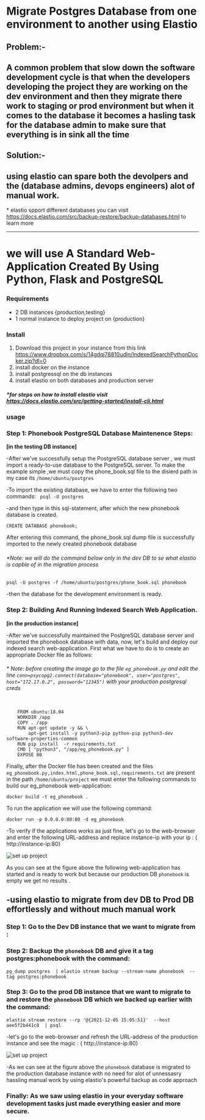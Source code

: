 # Migrate Postgres Database from one environment to another using Elastio
## **Problem:-**
## A common problem that slow down the software development cycle is that when  the developers developing the project they are working on the dev environment and then they migrate there work to staging or prod environment but when it comes to the database it becomes a hasling task for the database admin to make sure that everything is in sink all the time    
## **Solution:-**
## using elastio can spare both the devolpers and the (database admins, devops engineers) alot of manual work.  
 \* elastio spport different databases you can visit 
 https://docs.elastio.com/src/backup-restore/backup-databases.html to learn more

-------
 # we will use A Standard Web-Application Created By Using Python, Flask and PostgreSQL
 ### Requirements
* 2 DB instances {production,testing}
* 1 normal instance to deploy project on {production}
### Install
1. Download this project in your instance from this link https://www.dropbox.com/s/14gdqj78810udln/IndexedSearchPythonDocker.zip?dl=0
2. install docker on the instance
3. install postgressql on the db instances
4. install elastio on both databases and production server 

##### \*for steps on how to install elastio visit https://docs.elastio.com/src/getting-started/install-cli.html 

### usage
### Step 1: Phonebook PostgreSQL Database Maintenence Steps:

**[in the testing DB instance]**

-After we've successfully setup the PostgreSQL database server , we must import a ready-to-use database to the PostgreSQL server. To make the example simple ,we must copy the phone_book.sql file to the disierd path in my case its ``/home/ubuntu/postgres ``

-To import the existing database, we have to enter the following two commands:
`` 
   psql -U postgres
``

-and then type in this sql-statement, after which the new phonebook database is created.

``
  CREATE DATABASE phonebook;
``

After entering this command, the phone_book.sql dump file is successfully imported to the newly created phonebook database
 ###### \*Note: we will do the command below only in the dev DB to se what elastio is capble of in the migration process 

``
  psql -U postgres -f /home/ubuntu/postgres/phone_book.sql phonebook
``

-then the database for the development environment is ready.

### Step 2: Building And Running Indexed Search Web Application.

**[in the production instance]**

-After we've successfully maintained the PostgreSQL database server and imported the phonebook database with data, now, let's build and deploy our indexed search web-application. First what we have to do is to create an appropriate Docker file as follows:
 ###### \* Note: before creating the image go to  the file ``eg_phonebook.py`` and edit the line ``conn=psycopg2.connect(database="phonebook", user="postgres", host="172.17.0.2", password="12345")`` with your production postgresql creds


```

    FROM ubuntu:18.04
    WORKDIR /app
    COPY . /app
    RUN apt-get update -y && \
	    apt-get install -y python3-pip python-pip python3-dev software-properties-common
    RUN pip install  -r requirements.txt 
    CMD [ "python3", "/app/eg_phonebook.py" ]
    EXPOSE 80

```


Finally, after the Docker file has been created and the files  ``eg_phonebook.py,index.html,phone_book.sql,requirements.txt`` are present in the path ``/home/ubuntu/project`` we must enter the following commands to build our eg_phonebook web-application:

``
  docker build -t eg_phonebook .
``

To run the application we will use the following command:

``
  docker run -p 0.0.0.0:80:80 -d eg_phonebook
``

-To verify if the applications works as just fine, let's go to the web-browser and enter the following URL-address and replace instance-ip with your ip :
                           { http://instance-ip:80}

![set up project](https://i.ibb.co/GxX96Xg/vor.png)

As you can see at the figure above the following web-application has started and is ready to work but because our production DB ``phonebook`` is empty we get no results .

 ## -using elastio to migrate from dev DB to Prod DB effortlessly and without much manual work

 ### Step 1: Go to the Dev DB instance that we want to migrate from :
 ### Step 2: Backup the ``phonebook`` DB and give it a tag postgres:phonebook  with the command:
 ``pg_dump postgres  | elastio stream backup --stream-name phonebook  --tag postgres:phonebook``
 ### Step 3: Go to the prod DB instance that we want to migrate to and restore the ``phonebook`` DB which we backed up earlier with the command:
 ``elastio stream restore --rp '@{2021-12-05 15:05:51}'  --host aee5f2b441c8  | psql``

-let's go to the web-browser and refresh the  URL-address of the production instance and see the magic : { http://instance-ip:80}


![set up project](https://www.codeproject.com/KB/applications/1257203/step38_amilinux.png)

-As we can see at the figure above the ``phonebook`` database is migrated to the production database instance with no need for alot of unnessasry hassling manual work  by using elastio's powerful backup as code approach 


### **Finally: As we saw using elastio in your everyday software development tasks just made everything easier and more secure.**


